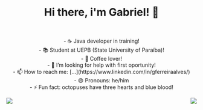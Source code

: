 <h1 align="center">Hi there, i'm Gabriel! 👋</h1><br>

<p align="center">
- ☕ Java developer in training!<br>
- 📚 Student at UEPB (State University of Paraíba)!<br>
- 🤎 Coffee lover!<br>
- 🤔 I’m looking for help with first oportunity!<br>
- 📫 How to reach me: [...](https://www.linkedin.com/in/gferreiraalves/)<br>
- 😄 Pronouns: he/him<br>
- ⚡ Fun fact: octopuses have three hearts and blue blood!<br>
</p>

<div>
  <img align="left" heigth="90em" src="https://github-readme-stats.vercel.app/api?username=russodev1&hide=contribs,prs"/>
  <img align="right" heigth="90em" src="https://www.canva.com/design/DAGl8VHD33M/4rVp3H90N32i76RusCSCOg/edit?utm_content=DAGl8VHD33M&utm_campaign=designshare&utm_medium=link2&utm_source=sharebutton"/>
</div>
